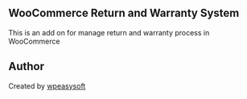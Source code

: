 ## WooCommerce Return and Warranty System

This is an add on for manage return and warranty process in WooCommerce

## Author

Created by [wpeasysoft](https://wpeasysoft.com)


